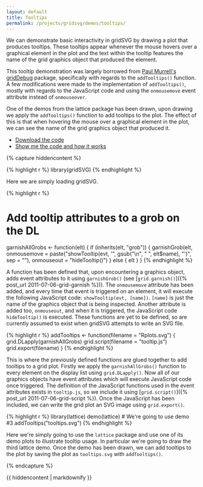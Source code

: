 ```yaml
---
layout: default
title: Tooltips
permalink: /projects/gridsvg/demos/tooltips/
---
```


We can demonstrate basic interactivity in gridSVG by drawing a plot that
produces tooltips. These tooltips appear whenever the mouse hovers over a
graphical element in the plot and the text within the tooltip features the name
of the grid graphics object that produced the element.

This tooltip demonstration was largely borrowed from [Paul
Murrell's](https://www.stat.auckland.ac.nz/~paul/)
[gridDebug](https://r-forge.r-project.org/projects/griddebug/) package,
specifically with regards to the `addTooltips()` function. A few modifications
were made to the implementation of `addTooltips()`, mostly with regards to the
JavaScript code and using the `onmousemove` event attribute instead of
`onmouseover`.

<object data="/projects/gridsvg/demos/tooltips/tooltips.svg" type="image/svg+xml" class="span-90pc"></object>

One of the demos from the lattice package has been drawn, upon drawing we apply
the `addTooltips()` function to add tooltips to the plot. The effect of this is
that when hovering the mouse over a graphical element in the plot, we can see
the name of the grid graphics object that produced it.

* [Download the code](/projects/gridsvg/demos/tooltips/tooltips-code.zip)
* <a id="gridsvg-code-toggle" href="#">Show me the code and how it works</a>

{% capture hiddencontent %}

{% highlight r %}
library(gridSVG)
{% endhighlight %}

Here we are simply loading gridSVG.

{% highlight r %}
# Add tooltip attributes to a grob on the DL
garnishAllGrobs <- function(elt) {
    if (inherits(elt, "grob")) {
        garnishGrob(elt,
                    onmousemove = paste("showTooltip(evt, '",
                      gsub("\n", " ", elt$name), "')",
                      sep = ""),
                    onmouseout = "hideTooltip()")
    } else {
        elt
    }
}
{% endhighlight %}

A function has been defined that, upon encountering a graphics object, adds
event attributes to it using `garnishGrob()` (see
[`grid.garnish()`]({% post_url 2011-07-06-grid-garnish %})). The `onmousemove`
attribute has been added, and every time that event is triggered on an element,
it will execute the following JavaScript code: `showTooltip(evt, [name])`.
`[name]` is just the name of the graphics object that is being inspected.
Another attribute is added too, `onmouseout`, and when it is triggered, the
JavaScript code `hideTooltip()` is executed. These functions are yet to be
defined, so are currently assumed to exist when gridSVG attempts to write an
SVG file.

{% highlight r %}
addTooltips <- function(filename = "Rplots.svg") {
    grid.DLapply(garnishAllGrobs)
    grid.script(filename = "tooltip.js")
    grid.export(filename)
}
{% endhighlight %}

This is where the previously defined functions are glued together to add
tooltips to a grid plot. Firstly we apply the `garnishAllGrobs()` function to
every element on the display list using `grid.DLapply()`. Now all of our graphics
objects have event attributes which will execute JavaScript code once
triggered. The definition of the JavaScript functions used in the event
attributes exists in `tooltip.js`, so we include it using
[`grid.script()`]({% post_url 2011-07-06-grid-script %}). Once the
JavaScript has been included, we can write the grid plot an SVG image using `grid.export()`.

{% highlight r %}
library(lattice)
demo(lattice) # We're going to use demo #3
addTooltips("tooltips.svg")
{% endhighlight %}

Here we're simply going to use the `lattice` package and use one of its demo
plots to illustrate tooltip usage. In particular we're going to draw the third
lattice demo. Once the demo has been drawn, we can add tooltips to the
plot by saving the plot as `tooltips.svg` with `addTooltips()`.

{% endcapture %}

<div id="hidden-gridsvg-code">
{{ hiddencontent | markdownify }}
</div>

<script type="text/javascript" src="/scripts/gridsvg-scripts.js"></script>
